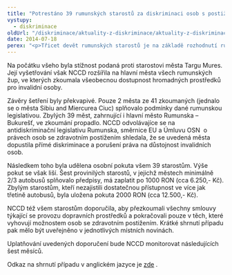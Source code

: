 ```yaml
---
title: "Potrestáno 39 rumunských starostů za diskriminaci osob s postižením"
vystupy:
  - diskriminace
oldUrl: "/diskriminace/aktuality-z-diskriminace/aktuality-z-diskriminace-2014/potrestano-39-rumunskych-starostu-za-diskriminaci-osob-s-postizenim/"
date: 2014-07-18
perex: "<p>Třicet devět rumunských starostů je na základě rozhodnutí rumunského antidiskriminačního  místa (NCCD – National Council for Combating Discrimination) povinno zaplatit pokutu. Podle zjištění dostatečně nezabezpečili přístupnost dopravních prostředků městské hromadné dopravy tělesně postiženým osobám.</p>"
---
```


<!-- imported from the old website -->

<p class="align-blok">Na počátku všeho byla stížnost podaná proti starostovi města Targu Mures. Její vyšetřování však NCCD rozšířila na hlavní města všech rumunských žup, ve kterých zkoumala všeobecnou dostupnost hromadných prostředků pro invalidní osoby. </p><p class="align-blok">Závěry šetření byly překvapivé. Pouze 2 města ze 41 zkoumaných (jednalo se o města Sibiu and Miercurea Ciuc) splňovalo podmínky dané rumunskou legislativou. Zbylých 39 měst, zahrnující i hlavní město Rumunska – Bukurešť, ve zkoumání propadlo. NCCD odvolávajíce se na  antidiskriminační legislativu Rumunska, směrnice EU a Úmluvu OSN  o právech osob se zdravotním postižením shledala, že se uvedená města dopustila přímé diskriminace a porušení práva na důstojnost invalidních osob.</p><p class="align-blok">Následkem toho byla udělena osobní pokuta všem 39 starostům. Výše pokut se však liší. Šest provinilých starostů, v jejichž městech minimálně 2/3 autobusů splňovalo předpisy, má zaplatit po 1000 RON (cca 6.250,- Kč). Zbylým starostům, kteří nezajistili dostatečnou přístupnost ve více jak třetině autobusů, byla uložena pokuta 2000 RON (cca 12.500,- Kč). </p><p class="align-blok">NCCD též všem starostům doporučila, aby přezkoumali všechny smlouvy týkající se provozu dopravních prostředků a pokračovali pouze v těch, které vyhovují možnostem osob se zdravotním postižením. Krátké shrnutí případu pak mělo být uveřejněno v jednotlivých místních novinách. </p><p>Uplatňování uvedených doporučení bude NCCD monitorovat následujících šest měsíců.</p>Odkaz na shrnutí případu v anglickém jazyce je <a title="Otevření do nového okna" href="http://www.non-discrimination.net/content/media/RO-121-NCCD%20accesibility%20decision.pdf" target="_blank">zde</a> .
